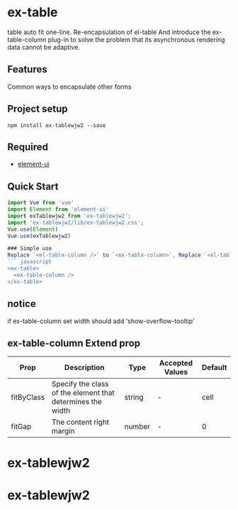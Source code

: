 # ex-table
table auto fit one-line.
Re-encapsulation of el-table And introduce the ex-table-column plug-in to solve the problem that its asynchronous rendering data cannot be adaptive.

## Features
Common ways to encapsulate other forms

## Project setup
```
npm install ex-tablewjw2 --save
```
## Required
- [element-ui](https://github.com/ElemeFE/element)

## Quick Start
``` javascript
import Vue from 'vue'
import Element from 'element-ui'
import exTablewjw2 from 'ex-tablewjw2';
import 'ex-tablewjw2/lib/ex-tablewjw2.css';
Vue.use(Element)
Vue.use(exTablewjw2)

### Simple use
Replace `<el-table-column />` to `<ex-table-column>`, Replace `<el-table/>` to `<ex-table>`,
``` javascript
<ex-table>
  <ex-table-column />
</ex-table>
```

## notice
if ex-table-column set width should add 'show-overflow-tooltip'


## ex-table-column Extend prop
| Prop | Description | Type | Accepted Values | Default | 
| --- | --- | --- | --- | --- |
| fitByClass | Specify the class of the element that determines the width | string | - | cell
| fitGap | The content right margin | number | - | 0
# ex-tablewjw2
# ex-tablewjw2
